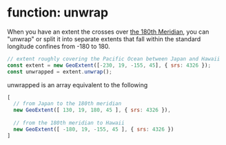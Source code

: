 # function: unwrap
When you have an extent the crosses over [the 180th Meridian](https://en.wikipedia.org/wiki/180th_meridian), you can "unwrap" or split it into separate extents that fall within the standard longitude confines from -180 to 180.

```js
// extent roughly covering the Pacific Ocean between Japan and Hawaii
const extent = new GeoExtent([-230, 19, -155, 45], { srs: 4326 });
const unwrapped = extent.unwrap();
```
unwrapped is an array equivalent to the following
```js
[
  // from Japan to the 180th meridian
  new GeoExtent([ 130, 19, 180, 45 ], { srs: 4326 }),
  
  // from the 180th meridian to Hawaii
  new GeoExtent([ -180, 19, -155, 45 ], { srs: 4326 })
]
```
